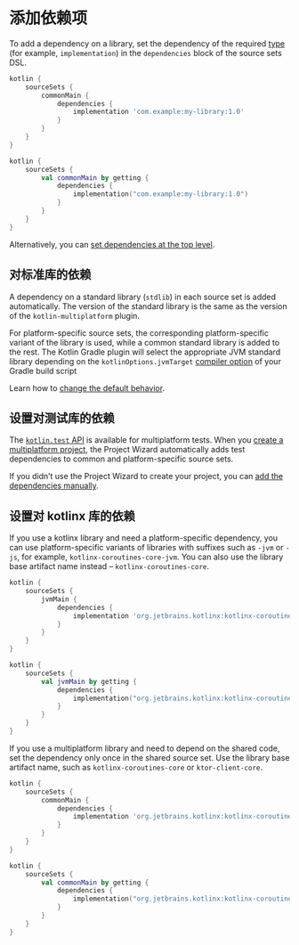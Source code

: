 [//]: # (title: 添加依赖项)

# 添加依赖项

To add a dependency on a library, set the dependency of the required [type](using-gradle.md#dependency-types) (for example, `implementation`) in the
`dependencies` block of the source sets DSL.




```groovy
kotlin {
    sourceSets {
        commonMain {
            dependencies {
                implementation 'com.example:my-library:1.0'
            }
        }
    }
}
```







```kotlin
kotlin {
    sourceSets {
        val commonMain by getting {
            dependencies {
                implementation("com.example:my-library:1.0")
            }
        }
    }
}
```




Alternatively, you can [set dependencies at the top level](using-gradle.md#set-dependencies-at-the-top-level).

## 对标准库的依赖

A dependency on a standard library (`stdlib`) in each source set is added automatically. The version
of the standard library is the same as the version of the `kotlin-multiplatform` plugin.

For platform-specific source sets, the corresponding platform-specific variant of the library is used, while a common standard
library is added to the rest. The Kotlin Gradle plugin will select the appropriate JVM standard library depending on
the `kotlinOptions.jvmTarget` [compiler option](using-gradle.md#compiler-options) of your Gradle build script

Learn how to [change the default behavior](using-gradle.md#dependency-on-the-standard-library).

## 设置对测试库的依赖

The [`kotlin.test` API](../../api/latest/kotlin.test/index.md) is available for multiplatform tests. When you [create a multiplatform project](mpp-create-lib.md),
the Project Wizard automatically adds test dependencies to common and platform-specific source sets.

If you didn’t use the Project Wizard to create your project, you can [add the dependencies manually](using-gradle.md#set-dependencies-on-test-libraries).

## 设置对 kotlinx 库的依赖

If you use a kotlinx library and need a platform-specific dependency, you can use platform-specific variants
of libraries with suffixes such as `-jvm` or `-js`, for example, `kotlinx-coroutines-core-jvm`. You can also use the library
base artifact name instead – `kotlinx-coroutines-core`.




```groovy
kotlin {
    sourceSets {
        jvmMain {
            dependencies {
                implementation 'org.jetbrains.kotlinx:kotlinx-coroutines-core-jvm:{{ site.data.releases.latest.coroutines.version }}'
            }
        }
    }
}
```







```kotlin
kotlin {
    sourceSets {
        val jvmMain by getting {
            dependencies {
                implementation("org.jetbrains.kotlinx:kotlinx-coroutines-core-jvm:{{ site.data.releases.latest.coroutines.version }}")
            }
        }
    }
}

```




If you use a multiplatform library and need to depend on the shared code, set the dependency only once in the shared
source set. Use the library base artifact name, such as `kotlinx-coroutines-core` or `ktor-client-core`.




```groovy
kotlin {
    sourceSets {
        commonMain {
            dependencies {
                implementation 'org.jetbrains.kotlinx:kotlinx-coroutines-core:{{ site.data.releases.latest.coroutines.version }}'
            }
        }
    }
}
```







```kotlin
kotlin {
    sourceSets {
        val commonMain by getting {
            dependencies {
                implementation("org.jetbrains.kotlinx:kotlinx-coroutines-core:{{ site.data.releases.latest.coroutines.version }}")
            }
        }
    }
}

```



